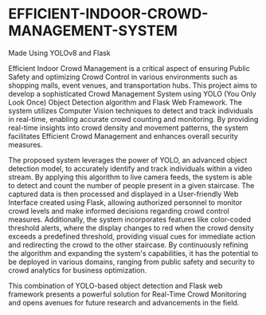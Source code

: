 # EFFICIENT-INDOOR-CROWD-MANAGEMENT-SYSTEM
 Made Using YOLOv8 and Flask

Efficient Indoor Crowd Management is a critical aspect of ensuring Public Safety and optimizing Crowd Control in various environments such as shopping malls, event venues, and transportation hubs. This project aims to develop a sophisticated Crowd Management System using YOLO (You Only Look Once) Object Detection algorithm and Flask Web Framework. The system utilizes Computer Vision techniques to detect and track individuals in real-time, enabling accurate crowd counting and monitoring. By providing real-time insights into crowd density and movement patterns, the system facilitates Efficient Crowd Management and enhances overall security measures.

The proposed system leverages the power of YOLO, an advanced object detection model, to accurately identify and track individuals within a video stream. By applying this algorithm to live camera feeds, the system is able to detect and count the number of people present in a given staircase. The captured data is then processed and displayed in a User-friendly Web Interface created using Flask, allowing authorized personnel to monitor crowd levels and make informed decisions regarding crowd control measures. Additionally, the system incorporates features like color-coded threshold alerts, where the display changes to red when the crowd density exceeds a predefined threshold, providing visual cues for immediate action and redirecting the crowd to the other staircase. By continuously refining the algorithm and expanding the system's capabilities, it has the potential to be deployed in various domains, ranging from public safety and security to crowd analytics for business optimization.

This combination of YOLO-based object detection and Flask web framework presents a powerful solution for Real-Time Crowd Monitoring and opens avenues for future research and advancements in the field.
